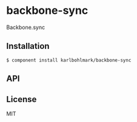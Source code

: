 
# backbone-sync

  Backbone.sync

## Installation

    $ component install karlbohlmark/backbone-sync

## API

   

## License

  MIT

